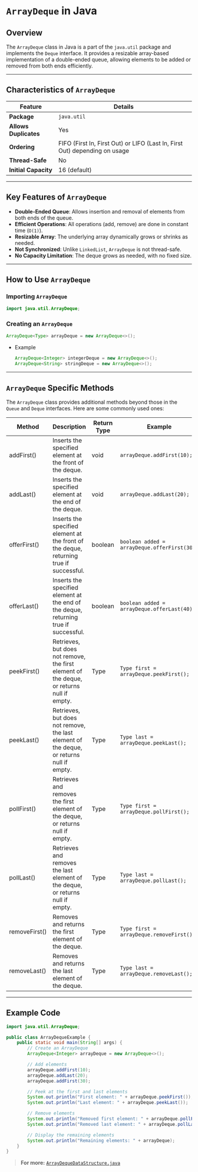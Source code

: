# `ArrayDeque` in Java

## Overview

The `ArrayDeque` class in Java is a part of the `java.util` package and implements the `Deque` interface. It provides a resizable array-based implementation of a double-ended queue, allowing elements to be added or removed from both ends efficiently.

---

## Characteristics of `ArrayDeque`

| **Feature**              | **Details**                                   |
|--------------------------|-----------------------------------------------|
| **Package**              | `java.util`                                  |
| **Allows Duplicates**    | Yes                                          |
| **Ordering**             | FIFO (First In, First Out) or LIFO (Last In, First Out) depending on usage |
| **Thread-Safe**          | No                                           |
| **Initial Capacity**     | 16 (default)                                 |

---

## Key Features of `ArrayDeque`

- **Double-Ended Queue**: Allows insertion and removal of elements from both ends of the queue.
- **Efficient Operations**: All operations (add, remove) are done in constant time (`O(1)`).
- **Resizable Array**: The underlying array dynamically grows or shrinks as needed.
- **Not Synchronized**: Unlike `LinkedList`, `ArrayDeque` is not thread-safe.
- **No Capacity Limitation**: The deque grows as needed, with no fixed size.

---

## How to Use `ArrayDeque`

### Importing `ArrayDeque`

```java
import java.util.ArrayDeque;
```

### Creating an `ArrayDeque`

```java
ArrayDeque<Type> arrayDeque = new ArrayDeque<>();
```

- Example
    
    ```java
    ArrayDeque<Integer> integerDeque = new ArrayDeque<>();
    ArrayDeque<String> stringDeque = new ArrayDeque<>();
    ```

---

## `ArrayDeque` Specific Methods
The `ArrayDeque` class provides additional methods beyond those in the `Queue` and `Deque` interfaces. Here are some commonly used ones:

| Method            | Description                                                                                  | Return Type | Example                                        |
|-------------------|----------------------------------------------------------------------------------------------|-------------|------------------------------------------------|
| addFirst()        | Inserts the specified element at the front of the deque.                                     | void        | `arrayDeque.addFirst(10);`                      |
| addLast()         | Inserts the specified element at the end of the deque.                                       | void        | `arrayDeque.addLast(20);`                       |
| offerFirst()      | Inserts the specified element at the front of the deque, returning true if successful.       | boolean     | `boolean added = arrayDeque.offerFirst(30);`    |
| offerLast()       | Inserts the specified element at the end of the deque, returning true if successful.        | boolean     | `boolean added = arrayDeque.offerLast(40);`     |
| peekFirst()       | Retrieves, but does not remove, the first element of the deque, or returns null if empty.    | Type        | `Type first = arrayDeque.peekFirst();`          |
| peekLast()        | Retrieves, but does not remove, the last element of the deque, or returns null if empty.     | Type        | `Type last = arrayDeque.peekLast();`            |
| pollFirst()       | Retrieves and removes the first element of the deque, or returns null if empty.             | Type        | `Type first = arrayDeque.pollFirst();`          |
| pollLast()        | Retrieves and removes the last element of the deque, or returns null if empty.              | Type        | `Type last = arrayDeque.pollLast();`            |
| removeFirst()     | Removes and returns the first element of the deque.                                          | Type        | `Type first = arrayDeque.removeFirst();`        |
| removeLast()      | Removes and returns the last element of the deque.                                           | Type        | `Type last = arrayDeque.removeLast();`          |

---

## Example Code

```java
import java.util.ArrayDeque;

public class ArrayDequeExample {
    public static void main(String[] args) {
        // Create an ArrayDeque
        ArrayDeque<Integer> arrayDeque = new ArrayDeque<>();

        // Add elements
        arrayDeque.addFirst(10);
        arrayDeque.addLast(20);
        arrayDeque.addFirst(30);

        // Peek at the first and last elements
        System.out.println("First element: " + arrayDeque.peekFirst());
        System.out.println("Last element: " + arrayDeque.peekLast());

        // Remove elements
        System.out.println("Removed first element: " + arrayDeque.pollFirst());
        System.out.println("Removed last element: " + arrayDeque.pollLast());

        // Display the remaining elements
        System.out.println("Remaining elements: " + arrayDeque);
    }
}
```

> **For more:** [`ArrayDequeDataStructure.java`](./ArrayDequeDataStructure.java)
